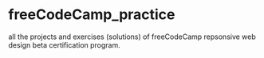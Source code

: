 # freeCodeCamp_practice
all the projects and exercises (solutions) of freeCodeCamp repsonsive web design beta certification program.
